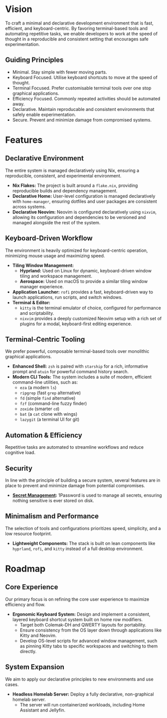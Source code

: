 # Vision

To craft a minimal and declarative development environment that is fast, efficient, and keyboard-centric. By favoring terminal-based tools and automating repetitive tasks, we enable developers to work at the speed of thought in a reproducible and consistent setting that encourages safe experimentation.

## Guiding Principles

* Minimal. Stay simple with fewer moving parts.
* Keyboard Focused. Utilise keyboard shortcuts to move at the speed of thought.
* Terminal Focused. Prefer customisable terminal tools over one stop graphical applications.
* Efficiency Focused. Commonly repeated activities should be automated away.
* Declarative. Maintain reproducable and consistent environments that safely enable experimentation.
* Secure. Prevent and minimize damage from compromised systems.

# Features

## Declarative Environment

The entire system is managed declaratively using Nix, ensuring a reproducible, consistent, and experimental environment.

*   **Nix Flakes:** The project is built around a `flake.nix`, providing reproducible builds and dependency management.
*   **Declarative Home:** User-level configuration is managed declaratively with `home-manager`, ensuring dotfiles and user packages are consistent across systems.
*   **Declarative Neovim:** Neovim is configured declaratively using `nixvim`, allowing its configuration and dependencies to be versioned and managed alongside the rest of the system.

## Keyboard-Driven Workflow

The environment is heavily optimized for keyboard-centric operation, minimizing mouse usage and maximizing speed.

*   **Tiling Window Management:**
    *   **Hyprland:** Used on Linux for dynamic, keyboard-driven window tiling and workspace management.
    *   **Aerospace:** Used on macOS to provide a similar tiling window manager experience.
*   **Application Launcher:** `rofi` provides a fast, keyboard-driven way to launch applications, run scripts, and switch windows.
*   **Terminal & Editor:**
    *   `kitty` is the terminal emulator of choice, configured for performance and scriptability.
    *   `nixvim` provides a deeply customized Neovim setup with a rich set of plugins for a modal, keyboard-first editing experience.

## Terminal-Centric Tooling

We prefer powerful, composable terminal-based tools over monolithic graphical applications.

*   **Enhanced Shell:** `zsh` is paired with `starship` for a rich, informative prompt and `atuin` for powerful command history search.
*   **Modern CLI Tools:** The system includes a suite of modern, efficient command-line utilities, such as:
    *   `eza` (a modern `ls`)
    *   `ripgrep` (fast `grep` alternative)
    *   `fd` (simple `find` alternative)
    *   `fzf` (command-line fuzzy finder)
    *   `zoxide` (smarter `cd`)
    *   `bat` (a `cat` clone with wings)
    *   `lazygit` (a terminal UI for git)

## Automation & Efficiency

Repetitive tasks are automated to streamline workflows and reduce cognitive load.

## Security

In line with the principle of building a secure system, several features are in place to prevent and minimize damage from potential compromises.

*   **[Secret Management](doc/adr/secrets.md):** 1Password is used to manage all secrets, ensuring nothing sensitive is ever stored on disk.

## Minimalism and Performance

The selection of tools and configurations prioritizes speed, simplicity, and a low resource footprint.

*   **Lightweight Components:** The stack is built on lean components like `hyprland`, `rofi`, and `kitty` instead of a full desktop environment.

# Roadmap

## Core Experience

Our primary focus is on refining the core user experience to maximize efficiency and flow.

*   **Ergonomic Keyboard System:** Design and implement a consistent, layered keyboard shortcut system built on home row modifiers.
    *   Target both Colemak-DH and QWERTY layouts for portability.
    *   Ensure consistency from the OS layer down through applications like Kitty and Neovim.
    *   Develop OS-level scripts for advanced window management, such as pinning Kitty tabs to specific workspaces and switching to them directly.

## System Expansion

We aim to apply our declarative principles to new environments and use cases.

*   **Headless Homelab Server:** Deploy a fully declarative, non-graphical homelab server.
    *   The server will run containerized workloads, including Home Assistant and Jellyfin.
